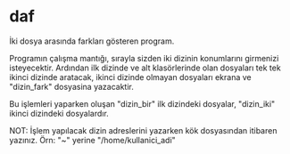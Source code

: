 # daf
İki dosya arasında farkları gösteren program.

Programın çalışma mantığı, sırayla sizden iki dizinin konumlarını girmenizi isteyecektir. Ardından ilk dizinde ve alt klasörlerinde olan dosyaları tek tek ikinci dizinde aratacak, ikinci dizinde olmayan dosyaları ekrana ve "dizin_fark" dosyasina yazacaktir. 

Bu işlemleri yaparken oluşan "dizin_bir" ilk dizindeki dosyalar, "dizin_iki" ikinci dizindeki dosyalardır.

NOT: İşlem yapılacak dizin adreslerini yazarken kök dosyasından itibaren yazınız. Örn: "~" yerine "/home/kullanici_adi"
